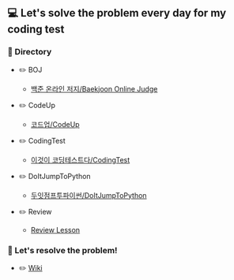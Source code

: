 ## 💻 Let's solve the problem every day for my coding test

### 📂 Directory

- :pencil2: BOJ

    - [백준 온라인 저지/Baekjoon Online Judge](https://github.com/m1nnh/Solved-the-problem/tree/master/BOJ)

- :pencil2: CodeUp

    - [코드업/CodeUp](https://github.com/m1nnh/Solved-the-problem/tree/master/CodeUp)

- :pencil2: CodingTest
    
    - [이것이 코딩테스트다/CodingTest](https://github.com/m1nnh/Solved-the-problem/tree/master/CodingTest)

- :pencil2: DoItJumpToPython

    - [두잇점프투파이썬/DoItJumpToPython](https://github.com/m1nnh/Solved-the-problem/tree/master/DoItJumpToPython)

- :pencil2: Review

    - [Review Lesson]()


### :memo: Let's resolve the problem!

- :pencil2: [Wiki](https://github.com/m1nnh/Solved-the-problem/wiki/Let's-Resolve-the-problem)
